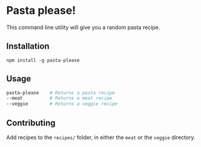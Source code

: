 # Pasta please!

This command line utility will give you a random pasta recipe.

## Installation

```
npm install -g pasta-please
```

## Usage

```bash
pasta-please    # Returns a pasta recipe
--meat          # Returns a meat recipe
--veggie        # Returns a veggie recipe
```

## Contributing

Add recipes to the `recipes/` folder, in either the `meat` or the `veggie` directory.
